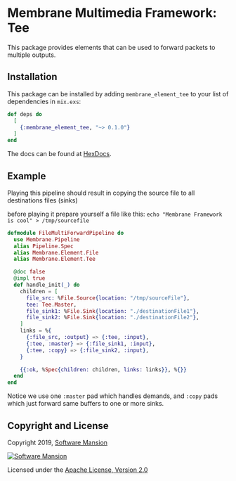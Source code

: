 # Membrane Multimedia Framework: Tee

This package provides elements that can be used to forward packets to multiple outputs.

## Installation

This package can be installed by adding `membrane_element_tee` to your list of dependencies in `mix.exs`:

```elixir
def deps do
  [
    {:membrane_element_tee, "~> 0.1.0"}
  ]
end
```

The docs can be found at [HexDocs](https://hexdocs.pm/membrane_element_tee).

## Example

Playing this pipeline should result in copying the source file to all destinations files (sinks)

before playing it prepare yourself a file like this:
`echo "Membrane Framework is cool" > /tmp/sourcefile`

```elixir
defmodule FileMultiForwardPipeline do
  use Membrane.Pipeline
  alias Pipeline.Spec
  alias Membrane.Element.File
  alias Membrane.Element.Tee

  @doc false
  @impl true
  def handle_init(_) do
    children = [
      file_src: %File.Source{location: "/tmp/sourceFile"},
      tee: Tee.Master,
      file_sink1: %File.Sink{location: "./destinationFile1"},
      file_sink2: %File.Sink{location: "./destinationFile2"},
    ]
    links = %{
      {:file_src, :output} => {:tee, :input},
      {:tee, :master} => {:file_sink1, :input},
      {:tee, :copy} => {:file_sink2, :input},
    }

    {{:ok, %Spec{children: children, links: links}}, %{}}
  end
end
```

Notice we use one `:master` pad which handles demands, and `:copy` pads which just forward same buffers to one or more sinks.

## Copyright and License

Copyright 2019, [Software Mansion](https://swmansion.com/?utm_source=git&utm_medium=readme&utm_campaign=membrane)

[![Software Mansion](https://membraneframework.github.io/static/logo/swm_logo_readme.png)](https://swmansion.com/?utm_source=git&utm_medium=readme&utm_campaign=membrane)

Licensed under the [Apache License, Version 2.0](LICENSE)
